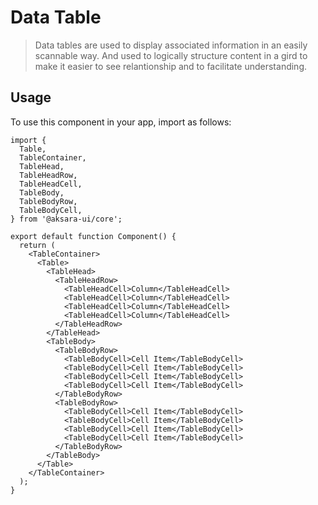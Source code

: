 # Data Table

> Data tables are used to display associated information in an easily scannable way. And used to logically structure content in a gird to make it easier to see relantionship and to facilitate understanding.

## Usage

To use this component in your app, import as follows:

```tsx
import {
  Table,
  TableContainer,
  TableHead,
  TableHeadRow,
  TableHeadCell,
  TableBody,
  TableBodyRow,
  TableBodyCell,
} from '@aksara-ui/core';

export default function Component() {
  return (
    <TableContainer>
      <Table>
        <TableHead>
          <TableHeadRow>
            <TableHeadCell>Column</TableHeadCell>
            <TableHeadCell>Column</TableHeadCell>
            <TableHeadCell>Column</TableHeadCell>
            <TableHeadCell>Column</TableHeadCell>
          </TableHeadRow>
        </TableHead>
        <TableBody>
          <TableBodyRow>
            <TableBodyCell>Cell Item</TableBodyCell>
            <TableBodyCell>Cell Item</TableBodyCell>
            <TableBodyCell>Cell Item</TableBodyCell>
            <TableBodyCell>Cell Item</TableBodyCell>
          </TableBodyRow>
          <TableBodyRow>
            <TableBodyCell>Cell Item</TableBodyCell>
            <TableBodyCell>Cell Item</TableBodyCell>
            <TableBodyCell>Cell Item</TableBodyCell>
            <TableBodyCell>Cell Item</TableBodyCell>
          </TableBodyRow>
        </TableBody>
      </Table>
    </TableContainer>
  );
}
```
